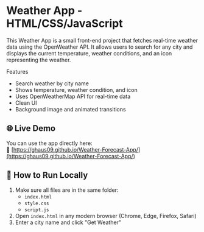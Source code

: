 # Weather App - HTML/CSS/JavaScript

This Weather App is a small front-end project that fetches real-time weather data using the OpenWeather API. It allows users to search for any city and displays the current temperature, weather conditions, and an icon representing the weather.

Features

- Search weather by city name
- Shows temperature, weather condition, and icon
- Uses OpenWeatherMap API for real-time data
- Clean UI
- Background image and animated transitions

## 🌐 Live Demo

You can use the app directly here:  
🔗 [https://ghaus09.github.io/Weather-Forecast-App/](https://ghaus09.github.io/Weather-Forecast-App/)

## 🚀 How to Run Locally

1. Make sure all files are in the same folder:
   - `index.html`
   - `style.css`
   - `script.js`
2. Open `index.html` in any modern browser (Chrome, Edge, Firefox, Safari)
3. Enter a city name and click "Get Weather"
